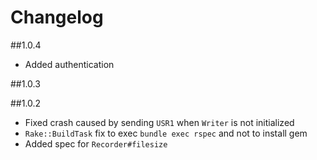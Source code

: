 # Changelog

##1.0.4

* Added authentication

##1.0.3

##1.0.2

* Fixed crash caused by sending `USR1` when `Writer` is not initialized
* `Rake::BuildTask` fix to exec `bundle exec rspec` and not to install gem
* Added spec for `Recorder#filesize`
